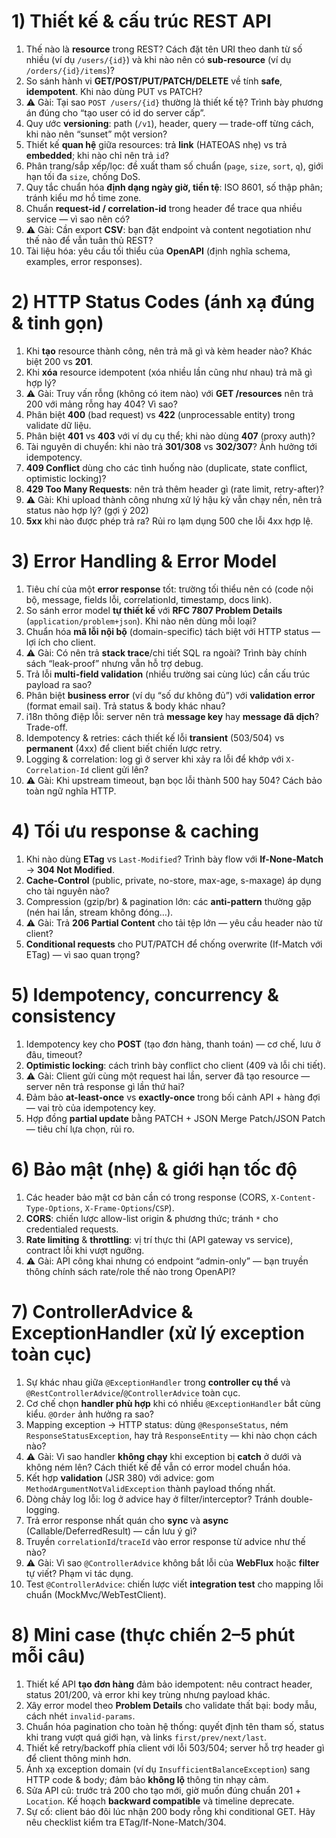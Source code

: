 # 1) Thiết kế & cấu trúc REST API

1. Thế nào là **resource** trong REST? Cách đặt tên URI theo danh từ số nhiều (ví dụ `/users/{id}`) và khi nào nên có **sub-resource** (ví dụ `/orders/{id}/items`)?
2. So sánh hành vi **GET/POST/PUT/PATCH/DELETE** về tính **safe**, **idempotent**. Khi nào dùng PUT vs PATCH?
3. ⚠️ Gài: Tại sao `POST /users/{id}` thường là thiết kế tệ? Trình bày phương án đúng cho “tạo user có id do server cấp”.
4. Quy ước **versioning**: path (`/v1`), header, query — trade-off từng cách, khi nào nên “sunset” một version?
5. Thiết kế **quan hệ** giữa resources: trả **link** (HATEOAS nhẹ) vs trả **embedded**; khi nào chỉ nên trả `id`?
6. Phân trang/sắp xếp/lọc: đề xuất tham số chuẩn (`page`, `size`, `sort`, `q`), giới hạn tối đa `size`, chống DoS.
7. Quy tắc chuẩn hóa **định dạng ngày giờ, tiền tệ**: ISO 8601, số thập phân; tránh kiểu mơ hồ time zone.
8. Chuẩn **request-id / correlation-id** trong header để trace qua nhiều service — vì sao nên có?
9. ⚠️ Gài: Cần export **CSV**: bạn đặt endpoint và content negotiation như thế nào để vẫn tuân thủ REST?
10. Tài liệu hóa: yêu cầu tối thiểu của **OpenAPI** (định nghĩa schema, examples, error responses).

# 2) HTTP Status Codes (ánh xạ đúng & tinh gọn)

1. Khi **tạo** resource thành công, nên trả mã gì và kèm header nào? Khác biệt 200 vs **201**.
2. Khi **xóa** resource idempotent (xóa nhiều lần cũng như nhau) trả mã gì hợp lý?
3. ⚠️ Gài: Truy vấn rỗng (không có item nào) với **GET /resources** nên trả 200 với mảng rỗng hay 404? Vì sao?
4. Phân biệt **400** (bad request) vs **422** (unprocessable entity) trong validate dữ liệu.
5. Phân biệt **401** vs **403** với ví dụ cụ thể; khi nào dùng **407** (proxy auth)?
6. Tài nguyên di chuyển: khi nào trả **301/308** vs **302/307**? Ảnh hưởng tới idempotency.
7. **409 Conflict** dùng cho các tình huống nào (duplicate, state conflict, optimistic locking)?
8. **429 Too Many Requests**: nên trả thêm header gì (rate limit, retry-after)?
9. ⚠️ Gài: Khi upload thành công nhưng xử lý hậu kỳ vẫn chạy nền, nên trả status nào hợp lý? (gợi ý 202)
10. **5xx** khi nào được phép trả ra? Rủi ro lạm dụng 500 che lỗi 4xx hợp lệ.

# 3) Error Handling & Error Model

1. Tiêu chí của một **error response** tốt: trường tối thiểu nên có (code nội bộ, message, fields lỗi, correlationId, timestamp, docs link).
2. So sánh error model **tự thiết kế** với **RFC 7807 Problem Details** (`application/problem+json`). Khi nào nên dùng mỗi loại?
3. Chuẩn hóa **mã lỗi nội bộ** (domain-specific) tách biệt với HTTP status — lợi ích cho client.
4. ⚠️ Gài: Có nên trả **stack trace**/chi tiết SQL ra ngoài? Trình bày chính sách “leak-proof” nhưng vẫn hỗ trợ debug.
5. Trả lỗi **multi-field validation** (nhiều trường sai cùng lúc) cần cấu trúc payload ra sao?
6. Phân biệt **business error** (ví dụ “số dư không đủ”) với **validation error** (format email sai). Trả status & body khác nhau?
7. i18n thông điệp lỗi: server nên trả **message key** hay **message đã dịch**? Trade-off.
8. Idempotency & retries: cách thiết kế lỗi **transient** (503/504) vs **permanent** (4xx) để client biết chiến lược retry.
9. Logging & correlation: log gì ở server khi xảy ra lỗi để khớp với `X-Correlation-Id` client gửi lên?
10. ⚠️ Gài: Khi upstream timeout, bạn bọc lỗi thành 500 hay 504? Cách bảo toàn ngữ nghĩa HTTP.

# 4) Tối ưu response & caching

1. Khi nào dùng **ETag** vs `Last-Modified`? Trình bày flow với **If-None-Match** → **304 Not Modified**.
2. **Cache-Control** (public, private, no-store, max-age, s-maxage) áp dụng cho tài nguyên nào?
3. Compression (gzip/br) & pagination lớn: các **anti-pattern** thường gặp (nén hai lần, stream không đóng…).
4. ⚠️ Gài: Trả **206 Partial Content** cho tải tệp lớn — yêu cầu header nào từ client?
5. **Conditional requests** cho PUT/PATCH để chống overwrite (If-Match với ETag) — vì sao quan trọng?

# 5) Idempotency, concurrency & consistency

1. Idempotency key cho **POST** (tạo đơn hàng, thanh toán) — cơ chế, lưu ở đâu, timeout?
2. **Optimistic locking**: cách trình bày conflict cho client (409 và lỗi chi tiết).
3. ⚠️ Gài: Client gửi cùng một request hai lần, server đã tạo resource — server nên trả response gì lần thứ hai?
4. Đảm bảo **at-least-once** vs **exactly-once** trong bối cảnh API + hàng đợi — vai trò của idempotency key.
5. Hợp đồng **partial update** bằng PATCH + JSON Merge Patch/JSON Patch — tiêu chí lựa chọn, rủi ro.

# 6) Bảo mật (nhẹ) & giới hạn tốc độ

1. Các header bảo mật cơ bản cần có trong response (CORS, `X-Content-Type-Options`, `X-Frame-Options`/`CSP`).
2. **CORS**: chiến lược allow-list origin & phương thức; tránh `*` cho credentialed requests.
3. **Rate limiting** & **throttling**: vị trí thực thi (API gateway vs service), contract lỗi khi vượt ngưỡng.
4. ⚠️ Gài: API công khai nhưng có endpoint “admin-only” — bạn truyền thông chính sách rate/role thế nào trong OpenAPI?

# 7) ControllerAdvice & ExceptionHandler (xử lý exception toàn cục)

1. Sự khác nhau giữa `@ExceptionHandler` trong **controller cụ thể** và `@RestControllerAdvice`/`@ControllerAdvice` toàn cục.
2. Cơ chế chọn **handler phù hợp** khi có nhiều `@ExceptionHandler` bắt cùng kiểu. `@Order` ảnh hưởng ra sao?
3. Mapping exception → HTTP status: dùng `@ResponseStatus`, ném `ResponseStatusException`, hay trả `ResponseEntity` — khi nào chọn cách nào?
4. ⚠️ Gài: Vì sao handler **không chạy** khi exception bị **catch** ở dưới và không ném lên? Cách thiết kế để vẫn có error model chuẩn hóa.
5. Kết hợp **validation** (JSR 380) với advice: gom `MethodArgumentNotValidException` thành payload thống nhất.
6. Dòng chảy log lỗi: log ở advice hay ở filter/interceptor? Tránh double-logging.
7. Trả error response nhất quán cho **sync** và **async** (Callable/DeferredResult) — cần lưu ý gì?
8. Truyền `correlationId`/`traceId` vào error response từ advice như thế nào?
9. ⚠️ Gài: Vì sao `@ControllerAdvice` không bắt lỗi của **WebFlux** hoặc **filter** tự viết? Phạm vi tác dụng.
10. Test `@ControllerAdvice`: chiến lược viết **integration test** cho mapping lỗi chuẩn (MockMvc/WebTestClient).

# 8) Mini case (thực chiến 2–5 phút mỗi câu)

1. Thiết kế API **tạo đơn hàng** đảm bảo idempotent: nêu contract header, status 201/200, và error khi key trùng nhưng payload khác.
2. Xây error model theo **Problem Details** cho validate thất bại: body mẫu, cách nhét `invalid-params`.
3. Chuẩn hóa pagination cho toàn hệ thống: quyết định tên tham số, status khi trang vượt quá giới hạn, và links `first/prev/next/last`.
4. Thiết kế retry/backoff phía client với lỗi 503/504; server hỗ trợ header gì để client thông minh hơn.
5. Ánh xạ exception domain (ví dụ `InsufficientBalanceException`) sang HTTP code & body; đảm bảo **không lộ** thông tin nhạy cảm.
6. Sửa API cũ: trước trả 200 cho tạo mới, giờ muốn đúng chuẩn 201 + `Location`. Kế hoạch **backward compatible** và timeline deprecate.
7. Sự cố: client báo đôi lúc nhận 200 body rỗng khi conditional GET. Hãy nêu checklist kiểm tra ETag/If-None-Match/304.
